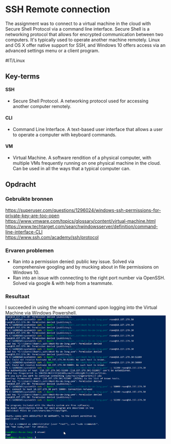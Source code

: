 # SSH Remote connection
The assignment was to connect to a virtual machine in the cloud with Secure Shell Protocol via a command line interface. Secure Shell is a networking protocol that allows for encrypted communication between two computers. It's typically used to operate another machine remotely. Linux and OS X offer native support for SSH, and Windows 10 offers access via an advanced settings menu or a client program.

#IT/Linux 

## Key-terms
#### SSH
* Secure Shell Protocol. A networking protocol used for accessing another computer remotely.
#### CLI
* Command Line Interface. A text-based user interface that allows a user to operate a computer with keyboard commands.
#### VM
* Virtual Machine. A software rendition of a physical computer, with multiple VMs frequently running on one physical machine in the cloud. Can be used in all the ways that a typical computer can.

## Opdracht
### Gebruikte bronnen
https://superuser.com/questions/1296024/windows-ssh-permissions-for-private-key-are-too-open  
https://www.vmware.com/topics/glossary/content/virtual-machine.html  
https://www.techtarget.com/searchwindowsserver/definition/command-line-interface-CLI  
https://www.ssh.com/academy/ssh/protocol

### Ervaren problemen
* Ran into a permission denied: public key issue. Solved via comprehensive googling and by mucking about in file permissions on Windows 10.
* Ran into an issue with connecting to the right port number via OpenSSH. Solved via google & with help from a teammate.

### Resultaat
I succeeded in using the whoami command upon logging into the Virtual Machine via Windows Powershell. ![Screenshot of Windows Powershell showing I've logged in.](../../00_includes/LNX-01_screenshot.png)
